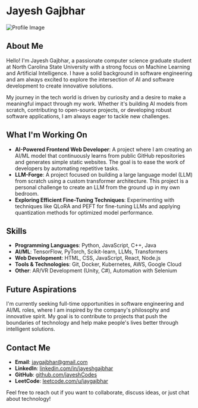 # Jayesh Gajbhar

![Profile Image](path-to-your-image)

## About Me

Hello! I'm Jayesh Gajbhar, a passionate computer science graduate student at North Carolina State University with a strong focus on Machine Learning and Artificial Intelligence. I have a solid background in software engineering and am always excited to explore the intersection of AI and software development to create innovative solutions.

My journey in the tech world is driven by curiosity and a desire to make a meaningful impact through my work. Whether it's building AI models from scratch, contributing to open-source projects, or developing robust software applications, I am always eager to tackle new challenges.

## What I'm Working On

- **AI-Powered Frontend Web Developer**: A project where I am creating an AI/ML model that continuously learns from public GitHub repositories and generates simple static websites. The goal is to ease the work of developers by automating repetitive tasks.
- **LLM-Forge**: A project focused on building a large language model (LLM) from scratch using a custom transformer architecture. This project is a personal challenge to create an LLM from the ground up in my own bedroom.
- **Exploring Efficient Fine-Tuning Techniques**: Experimenting with techniques like QLoRA and PEFT for fine-tuning LLMs and applying quantization methods for optimized model performance.

## Skills

- **Programming Languages**: Python, JavaScript, C++, Java
- **AI/ML**: TensorFlow, PyTorch, Scikit-learn, LLMs, Transformers
- **Web Development**: HTML, CSS, JavaScript, React, Node.js
- **Tools & Technologies**: Git, Docker, Kubernetes, AWS, Google Cloud
- **Other**: AR/VR Development (Unity, C#), Automation with Selenium

## Future Aspirations

I'm currently seeking full-time opportunities in software engineering and AI/ML roles, where I am inspired by the company's philosophy and innovative spirit. My goal is to contribute to projects that push the boundaries of technology and help make people's lives better through intelligent solutions.

## Contact Me

- **Email**: [jaygajbhar@gmail.com](mailto:jaygajbhar@gmail.com)
- **LinkedIn**: [linkedin.com/in/jayeshgajbhar](https://linkedin.com/in/jayeshgajbhar)
- **GitHub**: [github.com/jayeshCodes](https://github.com/jayeshCodes)
- **LeetCode**: [leetcode.com/u/jaygajbhar](https://leetcode.com/u/jaygajbhar)

Feel free to reach out if you want to collaborate, discuss ideas, or just chat about technology!
